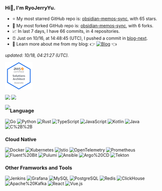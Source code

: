 
### Hi👋, I'm RyoJerryYu. 

- ⭐ My most starred GitHub repo is: [obsidian-memos-sync](https://github.com/RyoJerryYu/obsidian-memos-sync), with 65 stars.
- 🔱 My most forked GitHub repo is: [obsidian-memos-sync](https://github.com/RyoJerryYu/obsidian-memos-sync), with 6 forks.
- 📈 In last 7 days, I have 66 commits, in 4 repositories.
- ⏰ Just on 10/16, at 14:48:45 (UTC), I pushed a commit in [blog-next](https://github.com/RyoJerryYu/blog-next).
- 💞 Learn more about me from my blog: 👉 [![Blog](https://img.shields.io/badge/-->-Click%20Here%20To%20Visit%20My%20Blog-282c34?style=for-the-badge&labelColor=e5c07b)](https://blog.ryo-okami.xyz/) 👈

*updated: 10/18, 04:21:27 (UTC).*


[![AWS Certified Solutions Architect – Associate](assets/aws-certified-solutions-architect-associate.png)](https://www.credly.com/badges/b73ee111-8813-418a-b0e5-e8db234bbef9/public_url)

<p align="left">
<img height="200px" src="https://github-readme-stats.vercel.app/api/top-langs/?username=RyoJerryYu&layout=compact&show_icons=true&theme=onedark&card_width=400&langs_count=10&exclude_repo=RyoJerryYu.GitHub.io&hide=HTML,CSS"/>
  
<img height="200px" src="https://github-readme-stats.vercel.app/api?username=RyoJerryYu&show_icons=true&theme=onedark&card_width=400"/>
</p>

<img align="left" src="https://github-profile-trophy.vercel.app/?username=RyoJerryYu&theme=onedark&column=2&row=4" />

### Language

![Go](https://img.shields.io/badge/-Go-282c34?style=flat-square&logo=go&logoColor=e5c07b)
![Python](https://img.shields.io/badge/-Python-282c34?style=flat-square&logo=python&logoColor=e5c07b)
![Rust](https://img.shields.io/badge/-Rust-282c34?style=flat-square&logo=rust&logoColor=e5c07b)
![TypeScript](https://img.shields.io/badge/-TypeScript-282c34?style=flat-square&logo=TypeScript&logoColor=e5c07b)
![JavaScript](https://img.shields.io/badge/-JavaScript-282c34?style=flat-square&logo=JavaScript&logoColor=e5c07b)
![Kotlin](https://img.shields.io/badge/-Kotlin-282c34?style=flat-square&logo=Kotlin&logoColor=e5c07b)
![Java](https://img.shields.io/badge/-Java-282c34?style=flat-square&logo=Java&logoColor=e5c07b)
![C%2B%2B](https://img.shields.io/badge/-C%2B%2B-282c34?style=flat-square&logo=cplusplus&logoColor=e5c07b)


### Cloud Native

![Docker](https://img.shields.io/badge/-Docker-282c34?style=flat-square&logo=Docker&logoColor=e5c07b)
![Kubernetes](https://img.shields.io/badge/-Kubernetes-282c34?style=flat-square&logo=Kubernetes&logoColor=e5c07b)
![Istio](https://img.shields.io/badge/-Istio-282c34?style=flat-square&logo=istio&logoColor=e5c07b)
![OpenTelemetry](https://img.shields.io/badge/-OpenTelemetry-282c34?style=flat-square&logo=OpenTelemetry&logoColor=e5c07b)
![Prometheus](https://img.shields.io/badge/-Prometheus-282c34?style=flat-square&logo=Prometheus&logoColor=e5c07b)
![Fluent%20Bit](https://img.shields.io/badge/-Fluent%20Bit-282c34?style=flat-square&logo=fluentbit&logoColor=e5c07b)
![Pulumi](https://img.shields.io/badge/-Pulumi-282c34?style=flat-square&logo=Pulumi&logoColor=e5c07b)
![Ansible](https://img.shields.io/badge/-Ansible-282c34?style=flat-square&logo=Ansible&logoColor=e5c07b)
![Argo%20CD](https://img.shields.io/badge/-Argo%20CD-282c34?style=flat-square&logo=argo&logoColor=e5c07b)
![Tekton](https://img.shields.io/badge/-Tekton-282c34?style=flat-square&logo=tekton&logoColor=e5c07b)


### Other Framworks and Tools

![Jenkins](https://img.shields.io/badge/-Jenkins-282c34?style=flat-square&logo=Jenkins&logoColor=e5c07b)
![Grafana](https://img.shields.io/badge/-Grafana-282c34?style=flat-square&logo=grafana&logoColor=e5c07b)
![MySQL](https://img.shields.io/badge/-MySQL-282c34?style=flat-square&logo=MySQL&logoColor=e5c07b)
![PostgreSQL](https://img.shields.io/badge/-PostgreSQL-282c34?style=flat-square&logo=postgresql&logoColor=e5c07b)
![Redis](https://img.shields.io/badge/-Redis-282c34?style=flat-square&logo=Redis&logoColor=e5c07b)
![ClickHouse](https://img.shields.io/badge/-ClickHouse-282c34?style=flat-square&logo=clickhouse&logoColor=e5c07b)
![Apache%20Kafka](https://img.shields.io/badge/-Apache%20Kafka-282c34?style=flat-square&logo=apachekafka&logoColor=e5c07b)
![React](https://img.shields.io/badge/-React-282c34?style=flat-square&logo=React&logoColor=e5c07b)
![Vue.js](https://img.shields.io/badge/-Vue.js-282c34?style=flat-square&logo=vue.js&logoColor=e5c07b)

  
<!--
**RyoJerryYu/RyoJerryYu** is a ✨ _special_ ✨ repository because its `README.md` (this file) appears on your GitHub profile.

Here are some ideas to get you started:

- 🔭 I’m currently working on ...
- 🌱 I’m currently learning ...
- 👯 I’m looking to collaborate on ...
- 🤔 I’m looking for help with ...
- 💬 Ask me about ...
- 📫 How to reach me: ...
- 😄 Pronouns: ...
- ⚡ Fun fact: ...
-->